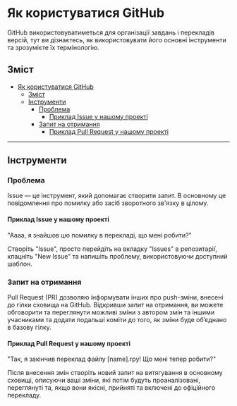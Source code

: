 # Як користуватися GitHub

GitHub використовуватиметься для організації завдань і перекладів версій, тут ви дізнаєтесь, як використовувати його основні інструменти та зрозумієте їх термінологію.

## Зміст

- [Як користуватися GitHub](#як-користуватися-github)
   - [Зміст](#зміст)
   - [Інструменти](#інструменти)
     - [Проблема](#проблема)
       - [Приклад Issue у нашому проекті](#приклад-issue-у-нашому-проекті)
     - [Запит на отримання](#запит-на-отримання)
       - [Приклад Pull Request у нашому проекті](#приклад-pull-request-у-нашому-проекті)

---

## Інструменти

### Проблема

Issue — це інструмент, який допомагає створити запит. В основному це повідомлення про помилку або засіб зворотного зв'язку в цілому.

#### Приклад Issue у нашому проекті

"Аааа, я знайшов цю помилку в перекладі, що мені робити?"

Створіть "Issue", просто перейдіть на вкладку "Issues" в репозитарії, клацніть "New Issue" та напишіть проблему, використовуючи доступний шаблон.

### Запит на отримання

Pull Request (PR) дозволяю інформувати інших про push-зміни, внесені до гілки сховища на GitHub. Відкривши запит на отримання, ви можете обговорити та переглянути можливі зміни з автором змін та іншими учасниками та додати подальші коміти до того, як зміни буде об’єднано в базову гілку.

#### Приклад Pull Request у нашому проекті

"Так, я закінчив переклад файлу \[name\].rpy! Що мені тепер робити?"

Після внесення змін створіть новий запит на витягування в основному сховищі, описуючи ваші зміни, які потім будуть проаналізовані, переглянуті та, якщо вони якісні, прийняті та включені до офіційного перекладу.
